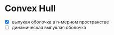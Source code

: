 # Convex Hull
  - [x]  выпукая оболочка в n-мерном пространстве
  - [ ]  динамическая выпуклая оболочка
